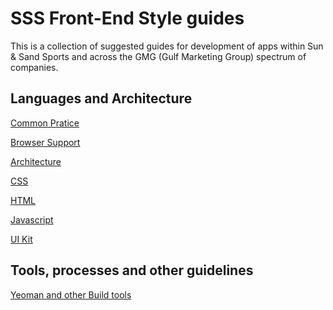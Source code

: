 # SSS Front-End Style guides

This is a collection of suggested guides for development of apps within Sun & Sand Sports and across the GMG (Gulf Marketing Group) spectrum of companies.

## Languages and Architecture

[Common Pratice][common]

[Browser Support][common]

[Architecture][common]

[CSS][css]

[HTML][html]

[Javascript][js]

[UI Kit][js]

## Tools, processes and other guidelines

[Yeoman and other Build tools][build]

[build]: build.md
[common]: common.md
[css]: css.md
[html]: html.md
[js]: js.md
